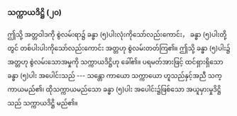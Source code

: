 ### သက္ကာယဒိဋ္ဌိ (၂၀)

ဤသို့ အတ္တဝါဒကို စွဲလမ်းရာ၌ ခန္ဓာ (၅)ပါးလုံးကိုသော်လည်းကောင်း， ခန္ဓာ (၅)ပါးတို့တွင် တစ်ပါးပါးကိုသော်လည်းကောင်း အတ္တဟု စွဲလမ်းတတ်ကြ၏။ 
ဤသို့ ခန္ဓာ (၅)ပါး၌ အတ္တဟု စွဲလမ်းသောအမှုကို သက္ကာယဒိဋ္ဌိဟု ခေါ်၏။ 
ပရမတ်အားဖြင့် ထင်ရှားရှိသော ခန္ဓာ (၅)ပါး အပေါင်းသည် --- သန္တော ကာယော သက္ကာယော ဟူသည်နှင့်အညီ သက္ကာယမည်၏၊ ထိုသက္ကာယမည်သော ခန္ဓာ (၅)ပါး အပေါင်း၌ဖြစ်သော အယူမှားမှုဒိဋ္ဌိသည် သက္ကာယဒိဋ္ဌိ မည်၏။